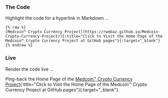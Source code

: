 ### The Code

Highlight the code for a hyperlink in Markdown ...

```liquid
{% raw %}
[Medcoin™ Crypto Currency Project](https://rwebaz.github.io/Medcoin-Crypto-Currency-Project/){:title="Click to Visit the Home Page of the Medcoin™ Crypto Currency Project at GitHub pages"}{:target="_blank"}
{% endraw %}
```

### Live

Render the code live ...

Ping-back the Home Page of the [Medcoin™ Crypto Currency Project](https://rwebaz.github.io/Medcoin-Crypto-Currency-Project/){:title="Click to Visit the Home Page of the Medcoin™ Crypto Currency Project at GitHub pages"}{:target="_blank"}.
